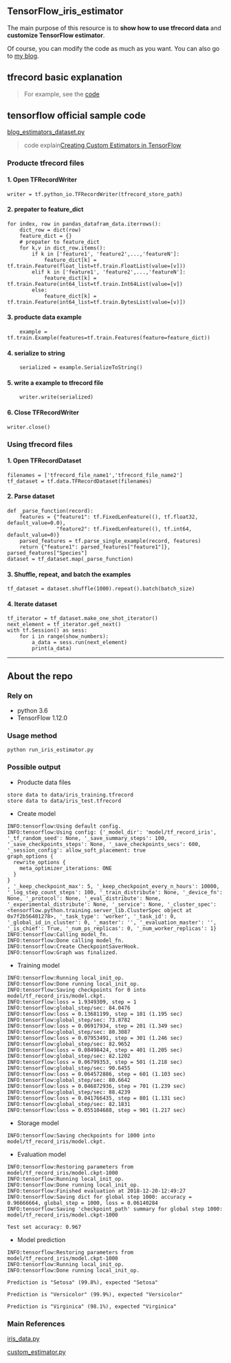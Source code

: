 ## TensorFlow_iris_estimator
The main purpose of this resource is to **show how to use tfrecord data** and **customize TensorFlow estimator**. 

Of course, you can modify the code as much as you want. You can also go to [my blog](https://yuanxiaosc.github.io/).

## tfrecord basic explanation

> For example, see the [code](https://github.com/yuanxiaosc/TensorFlow_iris_tfrecord_and_estimator)

## tensorflow official sample code
[blog_estimators_dataset.py](https://github.com/tensorflow/models/blob/master/samples/outreach/blogs/blog_estimators_dataset.py)
> code explain[Creating Custom Estimators in TensorFlow](https://developers.googleblog.com/2017/12/creating-custom-estimators-in-tensorflow.html)

### Producte tfrecord files

#### 1. Open TFRecordWriter
```
writer = tf.python_io.TFRecordWriter(tfrecord_store_path)
```
#### 2. prepater to feature_dict
```
for index, row in pandas_datafram_data.iterrows():
    dict_row = dict(row)
    feature_dict = {}
    # prepater to feature_dict
    for k,v in dict_row.items():
        if k in ['feature1', 'feature2',...,'featureN']:
            feature_dict[k] = tf.train.Feature(float_list=tf.train.FloatList(value=[v]))
        elif k in ['feature1', 'feature2',...,'featureN']:
            feature_dict[k] = tf.train.Feature(int64_list=tf.train.Int64List(value=[v])
        else:
            feature_dict[k] = tf.train.Feature(int64_list=tf.train.BytesList(value=[v)])
```
#### 3. producte data example
```
    example = tf.train.Example(features=tf.train.Features(feature=feature_dict))
```
#### 4. serialize to string
```
    serialized = example.SerializeToString()
```
#### 5. write a example to tfrecord file
```
    writer.write(serialized)
```
#### 6. Close TFRecordWriter
```
writer.close()
```

### Using tfrecord files

#### 1. Open TFRecordDataset
```
filenames = ['tfrecord_file_name1','tfrecord_file_name2']
tf_dataset = tf.data.TFRecordDataset(filenames)
```
#### 2. Parse dataset
```
def _parse_function(record):
    features = {"feature1": tf.FixedLenFeature((), tf.float32, default_value=0.0),
                "feature2": tf.FixedLenFeature((), tf.int64, default_value=0)}
    parsed_features = tf.parse_single_example(record, features)
    return {"feature1": parsed_features["feature1"]}, parsed_features["Species"]
dataset = tf_dataset.map(_parse_function)
```
#### 3. Shuffle, repeat, and batch the examples
```
tf_dataset = dataset.shuffle(1000).repeat().batch(batch_size)
```
#### 4. Iterate dataset
```
tf_iterator = tf_dataset.make_one_shot_iterator()
next_element = tf_iterator.get_next()
with tf.Session() as sess:
    for i in range(show_numbers):
        a_data = sess.run(next_element)
        print(a_data)  
```

-----

## About the repo

### Rely on
+ python 3.6
+ TensorFlow 1.12.0

### Usage method
```
python run_iris_estimator.py
```

### Possible output

+ Producte data files
```
store data to data/iris_training.tfrecord
store data to data/iris_test.tfrecord
```
+ Create model
```
INFO:tensorflow:Using default config.
INFO:tensorflow:Using config: {'_model_dir': 'model/tf_record_iris', '_tf_random_seed': None, '_save_summary_steps': 100, '_save_checkpoints_steps': None, '_save_checkpoints_secs': 600, '_session_config': allow_soft_placement: true
graph_options {
  rewrite_options {
    meta_optimizer_iterations: ONE
  }
}
, '_keep_checkpoint_max': 5, '_keep_checkpoint_every_n_hours': 10000, '_log_step_count_steps': 100, '_train_distribute': None, '_device_fn': None, '_protocol': None, '_eval_distribute': None, '_experimental_distribute': None, '_service': None, '_cluster_spec': <tensorflow.python.training.server_lib.ClusterSpec object at 0x7f2b56401278>, '_task_type': 'worker', '_task_id': 0, '_global_id_in_cluster': 0, '_master': '', '_evaluation_master': '', '_is_chief': True, '_num_ps_replicas': 0, '_num_worker_replicas': 1}
INFO:tensorflow:Calling model_fn.
INFO:tensorflow:Done calling model_fn.
INFO:tensorflow:Create CheckpointSaverHook.
INFO:tensorflow:Graph was finalized.
```
+ Training model
```
INFO:tensorflow:Running local_init_op.
INFO:tensorflow:Done running local_init_op.
INFO:tensorflow:Saving checkpoints for 0 into model/tf_record_iris/model.ckpt.
INFO:tensorflow:loss = 1.9349309, step = 1
INFO:tensorflow:global_step/sec: 84.0476
INFO:tensorflow:loss = 0.13681199, step = 101 (1.195 sec)
INFO:tensorflow:global_step/sec: 73.8782
INFO:tensorflow:loss = 0.06917934, step = 201 (1.349 sec)
INFO:tensorflow:global_step/sec: 80.3087
INFO:tensorflow:loss = 0.07953491, step = 301 (1.246 sec)
INFO:tensorflow:global_step/sec: 82.9652
INFO:tensorflow:loss = 0.08498424, step = 401 (1.205 sec)
INFO:tensorflow:global_step/sec: 82.1202
INFO:tensorflow:loss = 0.06799353, step = 501 (1.218 sec)
INFO:tensorflow:global_step/sec: 90.6455
INFO:tensorflow:loss = 0.064572886, step = 601 (1.103 sec)
INFO:tensorflow:global_step/sec: 80.6642
INFO:tensorflow:loss = 0.046872936, step = 701 (1.239 sec)
INFO:tensorflow:global_step/sec: 88.4239
INFO:tensorflow:loss = 0.041766435, step = 801 (1.131 sec)
INFO:tensorflow:global_step/sec: 82.1831
INFO:tensorflow:loss = 0.055104688, step = 901 (1.217 sec)
```

+ Storage model
```
INFO:tensorflow:Saving checkpoints for 1000 into model/tf_record_iris/model.ckpt.
```

+ Evaluation model
```
INFO:tensorflow:Restoring parameters from model/tf_record_iris/model.ckpt-1000
INFO:tensorflow:Running local_init_op.
INFO:tensorflow:Done running local_init_op.
INFO:tensorflow:Finished evaluation at 2018-12-20-12:49:27
INFO:tensorflow:Saving dict for global step 1000: accuracy = 0.96666664, global_step = 1000, loss = 0.06140284
INFO:tensorflow:Saving 'checkpoint_path' summary for global step 1000: model/tf_record_iris/model.ckpt-1000

Test set accuracy: 0.967
```

+ Model prediction
```
INFO:tensorflow:Restoring parameters from model/tf_record_iris/model.ckpt-1000
INFO:tensorflow:Running local_init_op.
INFO:tensorflow:Done running local_init_op.

Prediction is "Setosa" (99.8%), expected "Setosa"

Prediction is "Versicolor" (99.9%), expected "Versicolor"

Prediction is "Virginica" (98.1%), expected "Virginica"
```

### Main References
[iris_data.py](https://github.com/tensorflow/models/blob/master/samples/core/get_started/iris_data.py)

[custom_estimator.py](https://github.com/tensorflow/models/blob/master/samples/core/get_started/custom_estimator.py)
